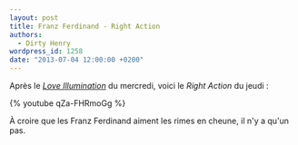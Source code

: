 ```yaml
---
layout: post
title: Franz Ferdinand - Right Action
authors:
  - Dirty Henry
wordpress_id: 1258
date: "2013-07-04 12:00:00 +0200"
---
```


Après le [_Love Illumination_](1257) du mercredi, voici le _Right Action_ du
jeudi :

{% youtube qZa-FHRmoGg %}

À croire que les Franz Ferdinand aiment les rimes en cheune, il n'y a qu'un pas.

